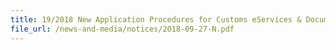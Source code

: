 ```yaml
---
title: 19/2018 New Application Procedures for Customs eServices & Documents Submission 
file_url: /news-and-media/notices/2018-09-27-N.pdf
---
```

